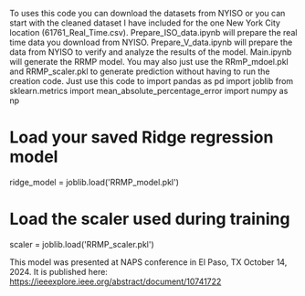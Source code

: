To uses this code you can download the datasets from NYISO or you can start with the cleaned dataset I have included for the one New York City location (61761_Real_Time.csv).
Prepare_ISO_data.ipynb will prepare the real time data you download from NYISO.
Prepare_V_data.ipynb will prepare the data from NYISO to verify and analyze the results of the model.
Main.ipynb will generate the RRMP model.
You may also just use the RRmP_mdoel.pkl and RRMP_scaler.pkl to generate prediction without having to run the creation code. Just use this code to 
import pandas as pd
import joblib
from sklearn.metrics import mean_absolute_percentage_error
import numpy as np

# Load your saved Ridge regression model
ridge_model = joblib.load('RRMP_model.pkl')

# Load the scaler used during training
scaler = joblib.load('RRMP_scaler.pkl')

This model was presented at NAPS conference in El Paso, TX October 14, 2024.  It is published here: https://ieeexplore.ieee.org/abstract/document/10741722
